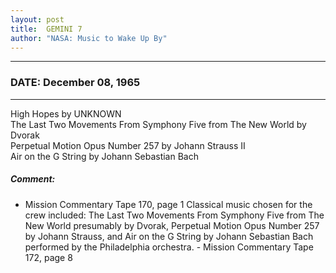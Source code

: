 ```yaml
---
layout: post
title:  GEMINI 7
author: "NASA: Music to Wake Up By"
---
```


----
### DATE: December 08, 1965
----
High Hopes by UNKNOWN<br />The Last Two Movements From Symphony Five from The New World by Dvorak<br />Perpetual Motion Opus Number 257 by Johann Strauss II<br />Air on the G String by Johann Sebastian Bach

##### Comment:
* Mission Commentary Tape 170, page 1
Classical music chosen for the crew included: The Last Two Movements From Symphony Five from The New World presumably by Dvorak, Perpetual Motion Opus Number 257  by Johann Strauss, and Air on the G String  by Johann Sebastian Bach performed by the Philadelphia orchestra. - Mission Commentary Tape 172, page 8

